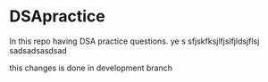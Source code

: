 # DSApractice
In this repo having DSA practice questions.
ye s sfjskfksjlfjslfjldsjflsj
sadsadsasdsad


this changes is done in development branch
